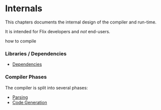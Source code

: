 # Internals

This chapters documents the internal design of the compiler and run-time. 

It is intended for Flix developers and *not* end-users.

how to compile

### Libraries / Dependencies

- [Dependencies](Dependencies.md)

### Compiler Phases

The compiler is split into several phases:

- [Parsing](Parsing.md)
- [Code Generation](Code-Generation.md)
